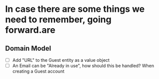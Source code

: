 ﻿# In case there are some things we need to remember, going forward.are

## Domain Model

- [ ] Add "URL" to the Guest entity as a value object
- [ ] An Email can be "Already in use", how should this be handled? When creating a Guest account